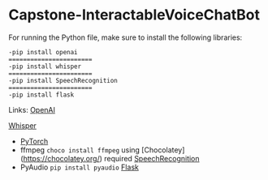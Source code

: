 # Capstone-InteractableVoiceChatBot
For running the Python file, make sure to install the following libraries:
```
-pip install openai
=======================
-pip install whisper
=======================
-pip install SpeechRecognition
=======================
-pip install flask
```
Links:
[OpenAI](https://github.com/openai/openai-python)

[Whisper](https://github.com/openai/whisper)
- [PyTorch](https://pytorch.org/get-started/locally/)
- ffmpeg ```choco install ffmpeg``` using [Chocolatey] (https://chocolatey.org/) required
[SpeechRecognition](https://github.com/Uberi/speech_recognition)
- PyAudio ```pip install pyaudio```
[Flask](https://flask.palletsprojects.com/en/2.3.x/installation/)
